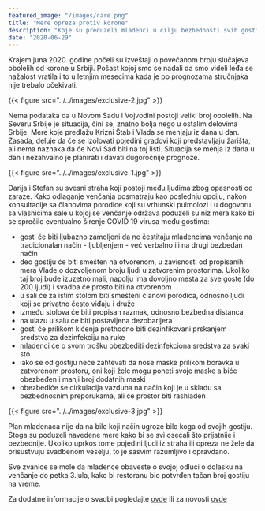 ```yaml
---
featured_image: "/images/care.png"
title: "Mere opreza protiv korone"
description: "Koje su preduzeli mladenci u cilju bezbednosti svih gostiju"
date: "2020-06-29"
---
```


 Krajem juna 2020. godine počeli su izveštaji o povećanom broju slučajeva obolelih od korone u Srbiji. 
 Pošast kojoj smo se nadali da smo videli leđa se nažalost vratila i to u letnjim mesecima 
 kada je po prognozama stručnjaka nije trebalo očekivati. 


{{< figure src="../../images/exclusive-2.jpg" >}}

 Nema podataka da u Novom Sadu i Vojvodini postoji veliki broj obolelih. Na Severu Srbije je situacija, čini se, znatno bolja nego u ostalim delovima Srbije. 
 Mere koje predlažu Krizni Štab i Vlada se menjaju iz dana u dan. Zasada, deluje da će se izolovati pojedini gradovi koji predstavljaju žarišta, ali nema naznaka da će Novi Sad biti na toj listi.
 Situacija se menja iz dana u dan i nezahvalno je planirati i davati dugoročnije prognoze.

{{< figure src="../../images/exclusive-1.jpg" >}}

 Darija i Stefan su svesni straha koji postoji među ljudima zbog opasnosti od zaraze. Kako odlaganje venčanja posmatraju kao poslednju opciju, 
 nakon konsultacije sa članovima porodice koji su vrhunski pulmolozi i u dogovoru sa vlasnicima sale u kojoj se venčanje održava poduzeli su niz mera kako bi se sprečilo
 eventualno širenje COVID 19 virusa među gostima:


 - gosti će biti ljubazno zamoljeni da ne čestitaju mladencima venčanje na tradicionalan način - ljubljenjem - već verbalno ili na drugi bezbedan način
 - deo gostiju će biti smešten na otvorenom, u zavisnosti od propisanih mera Vlade o dozvoljenom broju ljudi u zatvorenim prostorima. Ukoliko taj broj bude izuzetno mali, 
 napolju ima dovoljno mesta za sve goste (do 200 ljudi) i svadba će prosto biti na otvorenom
 - u sali će za istim stolom biti smešteni članovi porodica, odnosno ljudi koji se privatno često viđaju i druže
 - između stolova će biti propisan razmak, odnosno bezbedna distanca
 - na ulazu u salu će biti postavljena dezobarijera
 - gosti će prilikom kićenja prethodno biti dezinfikovani prskanjem sredstva za dezinfekciju na ruke
 - mladenci će o svom trošku obezbediti dezinfekciona sredstva za svaki sto
 - iako se od gostiju neće zahtevati da nose maske prilikom boravka u zatvorenom prostoru, oni koji žele mogu poneti svoje maske a biće obezbeđen i manji broj dodatnih maski
 - obezbediće se cirkulacija vazduha na način koji je u skladu sa bezbednosnim preporukama, ali će prostor biti rashlađen

{{< figure src="../../images/exclusive-3.jpg"  >}}

 Plan mladenaca nije da na bilo koji način ugroze bilo koga od svojih gostiju. Stoga su poduzeli navedene mere kako bi se svi osećali što prijatnije i bezbednije.
 Ukoliko uprkos tome pojedini ljudi iz straha ili opreza ne žele da prisustvuju svadbenom veselju, to je sasvim razumljivo i opravdano.
 
 Sve zvanice se mole da mladence obaveste o svojoj odluci o dolasku na venčanje do petka 3.jula, kako bi restoranu bio potvrđen tačan broj gostiju na vreme. 

Za dodatne informacije o svadbi pogledajte [ovde](/info) ili za novosti [ovde](/post/)